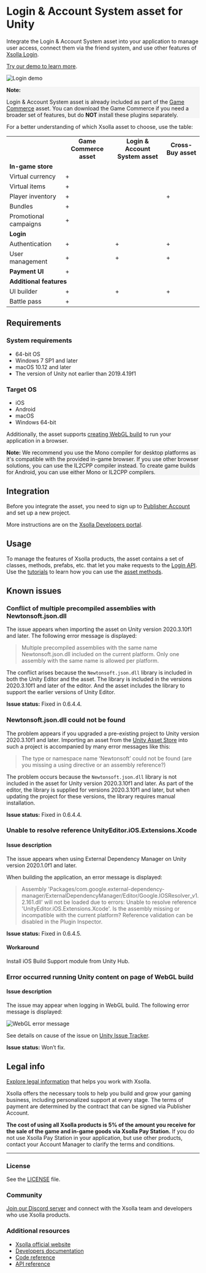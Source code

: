 # Login & Account System asset for Unity

Integrate the Login & Account System asset into your application to manage user access, connect them via the friend system, and use other features of [Xsolla Login](https://developers.xsolla.com/doc/login/).

[Try our demo to learn more](https://livedemo.xsolla.com/sdk/unity/webgl/).


![Login demo](https://i.imgur.com/0hFIFvh.png "Login demo")


<div style="background-color: WhiteSmoke">
<p><b>Note:</b></p>
<p>
Login & Account System asset is already included as part of the <a href="https://github.com/xsolla/store-unity-sdk">Game Commerce</a> asset. You can download the Game Commerce if you need a broader set of features, but do <b>NOT</b> install these plugins separately.
</p>
</div>

For a better understanding of which Xsolla asset to choose, use the table:

<table>
  <tr>
   <td>
   </td>
   <td style="text-align: center"><b>Game Commerce asset</b>
   </td>
   <td style="text-align: center"><b>Login & Account System asset</b>
   </td>
   <td style="text-align: center"><b>Cross-Buy asset</b>
   </td>
  </tr>
  <tr>
   <td colspan="4" ><b>In-game store</sb>
   </td>
  </tr>
  <tr>
   <td>
    Virtual currency
   </td>
   <td>+
   </td>
   <td>
   </td>
   <td>
   </td>
  </tr>
  <tr>
   <td>
    Virtual items
   </td>
   <td>+
   </td>
   <td>
   </td>
   <td>
   </td>
  </tr>
  <tr>
   <td>
    Player inventory
   </td>
   <td>+
   </td>
   <td>
   </td>
   <td>+
   </td>
  </tr>
  <tr>
   <td>
    Bundles
   </td>
   <td>+
   </td>
   <td>
   </td>
   <td>
   </td>
  </tr>
  <tr>
   <td>
    Promotional campaigns
   </td>
   <td>+
   </td>
   <td>
   </td>
   <td>
   </td>
  </tr>
  <tr>
   <td colspan="4" ><b>Login</b>
   </td>
  </tr>
  <tr>
   <td>
    Authentication
   </td>
   <td>+
   </td>
   <td>+
   </td>
   <td>+
   </td>
  </tr>
  <tr>
   <td>
    User management
   </td>
   <td>+
   </td>
   <td>+
   </td>
   <td>+
   </td>
  </tr>
  <tr>
   <td><strong>Payment UI</strong>
   </td>
   <td>+
   </td>
   <td>
   </td>
   <td>
   </td>
  </tr>
  <tr>
  <td colspan="4" ><b>Additional features</b>
   </td>
  </tr>
  <tr>
   <td>
    UI builder
   </td>
   <td>
    +
   </td>
   <td>
    +
   </td>
   <td>
    +
   </td>
  </tr>
  <tr>
   <td>
    Battle pass
   </td>
   <td>
    +
   </td>
   <td>
   </td>
   <td>
   </td>
  </tr>
</table>


## Requirements


### System requirements

*   64-bit OS
*   Windows 7 SP1 and later
*   macOS 10.12 and later
*   The version of Unity not earlier than 2019.4.19f1


### Target OS

*   iOS
*   Android
*   macOS
*   Windows 64-bit

Additionally, the asset supports [creating WebGL build](https://developers.xsolla.com/sdk/unity/how-tos/application-build/#unity_sdk_how_to_build_webgl) to run your application in a browser.

<div style="background-color: WhiteSmoke">
<p><b>Note:</b> We recommend you use the Mono compiler for desktop platforms as it's compatible with the provided in-game browser. If you use other browser solutions, you can use the IL2CPP compiler instead. To create game builds for Android, you can use either Mono or IL2CPP compilers.</p>
</div>


## Integration

Before you integrate the asset, you need to sign up to [Publisher Account](https://publisher.xsolla.com/signup?store_type=sdk) and set up a new project.

More instructions are on the [Xsolla Developers portal](https://developers.xsolla.com/sdk/unity/login/).

## Usage 

To manage the features of Xsolla products, the asset contains a set of classes, methods, prefabs, etc. that let you make requests to the [Login API](https://developers.xsolla.com/login-api/). Use the [tutorials](https://developers.xsolla.com/sdk/unity/tutorials/) to learn how you can use the [asset methods](https://developers.xsolla.com/sdk-code-references/unity-store/).

## Known issues

### Conflict of multiple precompiled assemblies with Newtonsoft.json.dll

The issue appears when importing the asset on Unity version 2020.3.10f1 and later. The following error message is displayed:

>Multiple precompiled assemblies with the same name Newtonsoft.json.dll included on the current platform. Only one assembly with the same name is allowed per platform.

The conflict arises because the `Newtonsoft.json.dll` library is included in both the Unity Editor and the asset. The library is included in the versions 2020.3.10f1 and later of the editor. And the asset includes the library to support the earlier versions of Unity Editor.

**Issue status:** Fixed in 0.6.4.4.

### Newtonsoft.json.dll could not be found

The problem appears if you upgraded a pre-existing project to Unity version 2020.3.10f1 and later. Importing an asset from the [Unity Asset Store](https://assetstore.unity.com/publishers/12995) into such a project is accompanied by many error messages like this:

>The type or namespace name ‘Newtonsoft’ could not be found (are you missing a using directive or an assembly reference?)


The problem occurs because the `Newtonsoft.json.dll` library is not included in the asset for Unity version 2020.3.10f1 and later. As part of the editor, the library is supplied for versions 2020.3.10f1 and later, but when updating the project for these versions, the library requires manual installation.

**Issue status:** Fixed in 0.6.4.4.

### Unable to resolve reference UnityEditor.iOS.Extensions.Xcode

#### Issue description

The issue appears when using External Dependency Manager on Unity version 2020.1.0f1 and later.

When building the application, an error message is displayed:


>Assembly 'Packages/com.google.external-dependency-manager/ExternalDependencyManager/Editor/Google.IOSResolver_v1.2.161.dll' will not be loaded due to errors:
Unable to resolve reference 'UnityEditor.iOS.Extensions.Xcode'. Is the assembly missing or incompatible with the current platform?
Reference validation can be disabled in the Plugin Inspector.

**Issue status:** Fixed in 0.6.4.5.

#### Workaround

Install iOS Build Support module from Unity Hub.

### Error occurred running Unity content on page of WebGL build

#### Issue description
 The issue may appear when logging in WebGL build. The following error message is displayed:

![WebGL error message](https://i.imgur.com/me3ADT4.png "WebGL error message")

See details on cause of the issue on [Unity Issue Tracker](https://issuetracker.unity3d.com/issues/il2cpp-notsupportedexceptions-exception-is-thrown-in-build-with-newtonsoft-dot-json-plugin).

**Issue status:** Won’t fix.

## Legal info

[Explore legal information](https://developers.xsolla.com/sdk/unity/login/get-started/#sdk_legal_compliance) that helps you work with Xsolla.

Xsolla offers the necessary tools to help you build and grow your gaming business, including personalized support at every stage. The terms of payment are determined by the contract that can be signed via Publisher Account.

**The cost of using all Xsolla products is 5% of the amount you receive for the sale of the game and in-game goods via Xsolla Pay Station.** If you do not use Xsolla Pay Station in your application, but use other products, contact your Account Manager to clarify the terms and conditions.

---


### License

See the [LICENSE](https://github.com/xsolla/login-unity-sdk/blob/master/LICENSE.txt) file.

### Community

[Join our Discord server](https://discord.gg/auNFyzZx96) and connect with the Xsolla team and developers who use Xsolla products.

### Additional resources

*   [Xsolla official website](https://xsolla.com/)
*   [Developers documentation](https://developers.xsolla.com/sdk/unity/)
*   [Code reference](https://developers.xsolla.com/sdk-code-references/unity-store/)
*   [API reference](https://developers.xsolla.com/login-api/)